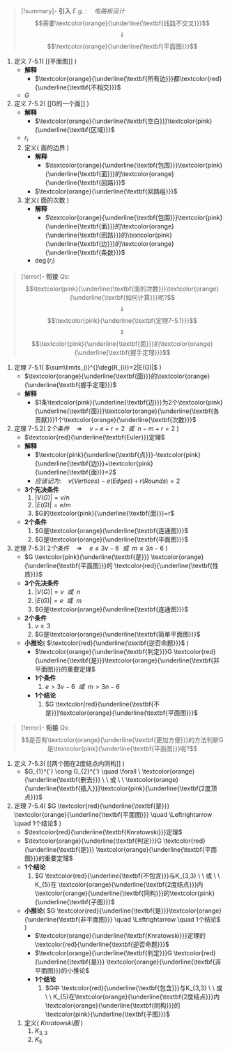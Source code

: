 >[!summary]- **引入**
>$E.g. \ :\quad 电路板设计$
>$$需要\textcolor{orange}{\underline{\textbf{线路不交叉}}}$$
>$$\quad \Downarrow \quad $$
>$$\textcolor{orange}{\underline{\textbf{平面图}}}$$
1. 定义 7-5.1(  [[平面图]]  )
	- **解释**
		- $\textcolor{orange}{\underline{\textbf{所有边}}}都\textcolor{red}{\underline{\textbf{不相交}}}$
	- $G$
3. 定义 7-5.2(  [[G的一个面]]  )
	- **解释**
		- $\textcolor{orange}{\underline{\textbf{空白}}}\textcolor{pink}{\underline{\textbf{区域}}}$
	- $r_{i}$
	2. 定义(  面的边界  )
		- **解释**
			- $\textcolor{orange}{\underline{\textbf{包围}}}\textcolor{pink}{\underline{\textbf{面}}}的\textcolor{orange}{\underline{\textbf{回路}}}$
		- $\textcolor{orange}{\underline{\textbf{回路组}}}$
	2. 定义(  面的次数  )
		- **解释**
			- $\textcolor{orange}{\underline{\textbf{包围}}}\textcolor{pink}{\underline{\textbf{面}}}的\textcolor{orange}{\underline{\textbf{回路}}}的\textcolor{pink}{\underline{\textbf{边}}}的\textcolor{orange}{\underline{\textbf{条数}}}$
		- $\deg(r_{i})$

>[!error]- **衔接**
>$Qs:$
>$$\textcolor{pink}{\underline{\textbf{面的次数}}}\textcolor{orange}{\underline{\textbf{如何计算}}}呢?$$
>$$\quad \Downarrow \quad  $$
>$$\textcolor{pink}{\underline{\textbf{定理7-5.1}}}$$
>$$\quad \Updownarrow \quad$$
>$$\textcolor{pink}{\underline{\textbf{面}}}的\textcolor{orange}{\underline{\textbf{握手定理}}}$$
1. 定理 7-5.1(  $\sum\limits_{i}^{}\deg(R_{i})=2|E(G)|$  )
	- $\textcolor{orange}{\underline{\textbf{面}}}的\textcolor{orange}{\underline{\textbf{握手定理}}}$
	- **解释**
		- $1条\textcolor{pink}{\underline{\textbf{边}}}为2个\textcolor{pink}{\underline{\textbf{面}}}\textcolor{orange}{\underline{\textbf{各贡献}}}1个\textcolor{orange}{\underline{\textbf{次数}}}$
2. 定理 7-5.2(  $2个条件 \quad \Rightarrow \quad v-e+r=2 \ \ 或 \ \ n-m+r=2$  )
	- $\textcolor{red}{\underline{\textbf{Euler}}}定理$
	- **解释**
		- $\textcolor{pink}{\underline{\textbf{点}}}-\textcolor{pink}{\underline{\textbf{边}}}+\textcolor{pink}{\underline{\textbf{面}}}=2$
		- $应该记为:\quad v(Vertices)-e(Edges)+r(Rounds)=2$
	- **3个先决条件**
		1. $|V(G)|=v/n$
		2. $|E(G)|=e/m$
		3. $G的\textcolor{pink}{\underline{\textbf{面}}}=r$
	- **2个条件**
		1. $G是\textcolor{orange}{\underline{\textbf{连通图}}}$
		2. $G是\textcolor{orange}{\underline{\textbf{平面图}}}$
3. 定理 7-5.3(  $2个条件 \quad \Rightarrow \quad e   \leqslant 3v-6  \ \ 或 \ \  m  \leqslant 3n-6$  )
	- $G  \textcolor{pink}{\underline{\textbf{是}}} \textcolor{orange}{\underline{\textbf{平面图}}}的 \textcolor{red}{\underline{\textbf{性质}}}$
	- **3个先决条件**
		1. $|V(G)|=v  \ \ 或 \ \ n$
		1. $|E(G)|=e  \ \ 或 \ \ m$
		3. $G是\textcolor{orange}{\underline{\textbf{连通图}}}$
	- **2个条件**
		1. $v  \geqslant 3$
		2. $G是\textcolor{orange}{\underline{\textbf{简单平面图}}}$
	- **小推论**(  $\textcolor{red}{\underline{\textbf{逆否命题}}}$  )
		- $\textcolor{orange}{\underline{\textbf{判定}}}G \textcolor{red}{\underline{\textbf{是}}}\textcolor{orange}{\underline{\textbf{非平面图}}}的重要定理$
		- **1个条件**
			1. $e > 3v-6  \ \ 或 \ \ m>3n-6$
		- **1个结论**
			1. $G \textcolor{red}{\underline{\textbf{不是}}}\textcolor{orange}{\underline{\textbf{平面图}}}$

>[!error]- **衔接**
>$Qs:$
>$$是否有\textcolor{orange}{\underline{\textbf{更加方便}}}的方法判断G是\textcolor{pink}{\underline{\textbf{平面图}}}呢?$$
>
1. 定义 7-5.3(  [[两个图在2度结点内同构]]  )
	- $G_{1}^{'} \cong G_{2}^{'} \quad \forall \ \textcolor{orange}{\underline{\textbf{删去}}} \ \ 或 \ \ \textcolor{orange}{\underline{\textbf{插入}}}\textcolor{pink}{\underline{\textbf{2度顶点}}}$
2. 定理 7-5.4(  $G \textcolor{red}{\underline{\textbf{是}}} \textcolor{orange}{\underline{\textbf{平面图}}} \quad \Leftrightarrow \quad 1个结论$  )
	- $\textcolor{red}{\underline{\textbf{Knratowski}}}定理$
	- $\textcolor{orange}{\underline{\textbf{判定}}}G \textcolor{red}{\underline{\textbf{是}}} \textcolor{orange}{\underline{\textbf{平面图}}}的重要定理$
	- **1个结论**
		1. $G \textcolor{red}{\underline{\textbf{不包含}}}与K_{3,3}  \ \ 或 \ \ K_{5}在 \textcolor{orange}{\underline{\textbf{2度结点}}}内\textcolor{orange}{\underline{\textbf{同构}}}的\textcolor{pink}{\underline{\textbf{子图}}}$
	- **小推论**(  $G \textcolor{red}{\underline{\textbf{是}}}\textcolor{orange}{\underline{\textbf{非平面图}}} \quad \Leftrightarrow \quad 1个结论$  )
		- $\textcolor{orange}{\underline{\textbf{Knratowski}}}定理的\textcolor{red}{\underline{\textbf{逆否命题}}}$
		- $\textcolor{orange}{\underline{\textbf{判定}}}G \textcolor{red}{\underline{\textbf{是}}} \textcolor{orange}{\underline{\textbf{非平面图}}}的小推论$
		- **1个结论**
			1. $G中 \textcolor{red}{\underline{\textbf{包含}}}与K_{3,3}  \ \ 或 \ \ K_{5}在\textcolor{orange}{\underline{\textbf{2度结点}}}内\textcolor{orange}{\underline{\textbf{同构}}}的\textcolor{pink}{\underline{\textbf{子图}}}$
	1. 定义(  $Knratowski图$  )
		1. $K_{3,3}$
		2. $K_{5}$